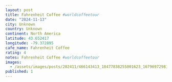 ```yaml
---
layout: post
title: Fahrenheit Coffee #worldcoffeetour
date: "2024-11-13"
city: Unknown
country: Unknown
continent: North America
latitude: 43.652417
longitude: -79.372895
cafe_name: Fahrenheit Coffee
rating: 4
notes: Fahrenheit Coffee #worldcoffeetour
images:
  - /assets/images/posts/202411/466143413_18477838255001623_1679697298149666972_n_18126711916391368.jpg
published: 1
---
```

